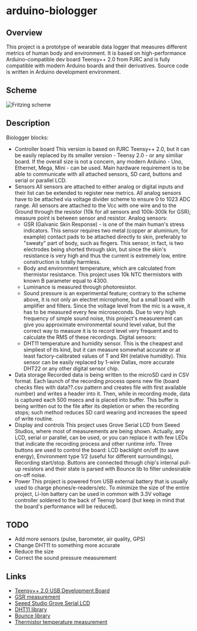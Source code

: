 # arduino-biologger

## Overview

This project is a prototype of wearable data logger that measures different metrics of human body and environment. It is based on high-performance Arduino-compatible dev board Teensy++ 2.0 from PJRC and is fully compatible with modern Arduino boards and their derivatives. Source code is written in Arduino development environment.

## Scheme

![Fritzing scheme](https://raw.github.com/igoraven/arduino-biologger/master/biologger/biologger-fz.png "Fritzing scheme")

## Description

Biologger blocks:
* Controller board
    This version is based on PJRC Teensy++ 2.0, but it can be easily replaced by its smaller version - Teensy 2.0 - or any similiar board. If the overall size is not a concern, any modern Arduino - Uno, Ethernet, Mega, Mini - can be used. Main hardware requirement is to be able to communicate with all attached sensors, SD card, buttons and serial or parallel LCD.
* Sensors
    All sensors are attached to either analog or digital inputs and their list can be extended to register new metrics. All analog sensors have to be attached via voltage divider scheme to ensure 0 to 1023 ADC range. All sensors are attached to the Vcc with one wire and to the Ground through the resistor (10k for all sensors and 100k-300k for GSR); measure point is between sensor and resistor.
    Analog sensors:
    * GSR (Galvanic Skin Response) - is one of the main human's stress indicators. This sensor requires two metal (copper ar aluminium, for example) contact pads to be attached directly to skin, preferably to "sweaty" part of body, such as fingers. This sensor, in fact, is two electrodes being shorted through skin, but since the skin's resistance is very high and thus the current is extremely low, entire construction is totally harmless.
    * Body and environment temperature, which are calculated from thermistor resistance. This project uses 10k NTC thermistors with known B parameter equal to 4300.
    * Luminance is measured through photoresistor.
    * Sound pressure is an experimental feature; contrary to the scheme above, it is not only an electret microphone, but a small board with amplifier and filters. Since the voltage level from the mic is a wave, it has to be measured every few microseconds. Due to very high frequency of simple sound noise, this project's measurement can give you approximate environmental sound level value, but the correct way to measure it is to record level very frequent and to calculate the RMS of these recordings.
    Digital sensors:
    * DHT11 temperature and humidity sensor. This is the cheapest and simpliest of its kind, but it can measure somewhat accurate or at least factory-calibrated values of T and RH (relative humidity). This sensor can be easily replaced by 1-wire Dallas, more accurate DHT22 or any other digital sensor chip.
* Data storage
    Recorded data is being written to the microSD card in CSV format. Each launch of the recording process opens new file (board checks files with data??.csv pattern and creates file with first available number) and writes a header into it. Then, while in recording mode, data is captured each 500 msecs and is placed into buffer. This buffer is being written out to the file after its depletion or when the recording stops; such method reduces SD card wearing and increases the speed of write routine.
* Display and controls
    This project uses Grove Serial LCD from Seeed Studios, where most of measurements are being shown. Actually, any LCD, serial or parallel, can be used, or you can replace it with few LEDs that indicate the recording process and other runtime info. Three buttons are used to control the board: LCD backlight on/off (to save energy), Environment type 1/2 (useful for different surroundings), Recording start/stop. Buttons are connected through chip's internal pull-up resistors and their state is parsed with Bounce lib to filter undesirable on-off noise.
* Power
    This project is powered from USB external battery that is usually used to charge phones/e-readers/etc. To minimize the size of the entire project, Li-Ion battery can be used in common with 3.3V voltage controller soldered to the back of Teensy board (but keep in mind that the board's performance will be reduced).

## TODO
* Add more sensors (pulse, barometer, air quality, GPS)
* Change DHT11 to something more accurate
* Reduce the size
* Correct the sound pressure measurement

## Links
* [Teensy++ 2.0 USB Development Board](http://www.pjrc.com/teensy/index.html)
* [GSR measurement](http://open3.cc/wiki/doku.php?id=bio_feedback)
* [Seeed Studio Grove Serial LCD](http://www.seeedstudio.com/wiki/index.php?title=Grove_-_Serial_LCD)
* [DHT11 library](http://playground.arduino.cc/main/DHT11Lib)
* [Bounce library](http://playground.arduino.cc/code/bounce)
* [Thermistor temperature measurement](http://en.wikipedia.org/wiki/Thermistor#B_or_.CE.B2_parameter_equation)